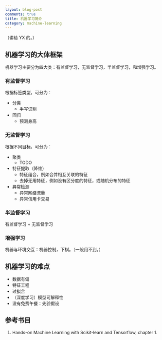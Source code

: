```yaml
---
layout: blog-post
comments: true
title: 机器学习简介
category: machine-learning
---
```


（讲给 YX 的。）

机器学习的大体框架
---------------
机器学习主要分为四大类：有监督学习，无监督学习，半监督学习，和增强学习。

### 有监督学习
根据标签类型，可分为：
  * 分类
    * 手写识别
  * 回归
    * 预测身高

### 无监督学习
根据不同目标，可分为：
  * 聚类
    * TODO
  * 特征提取（降维）
    * 特征组合，例如合并相互关联的特征
    * 去掉无用特征，例如没有区分度的特征，或随机分布的特征
  * 异常检测
    * 异常网络流量
    * 异常信用卡交易

### 半监督学习
有监督学习 + 无监督学习

### 增强学习
机器与环境交互：机器控制，下棋。（一般用不到。）

机器学习的难点
------------
* 数据有偏
* 特征工程
* 过拟合
* （深度学习）模型可解释性
* 没有免费午餐：先验假设

参考书目
-------
1. Hands-on Machine Learning with Scikit-learn and Tensorflow, chapter 1.